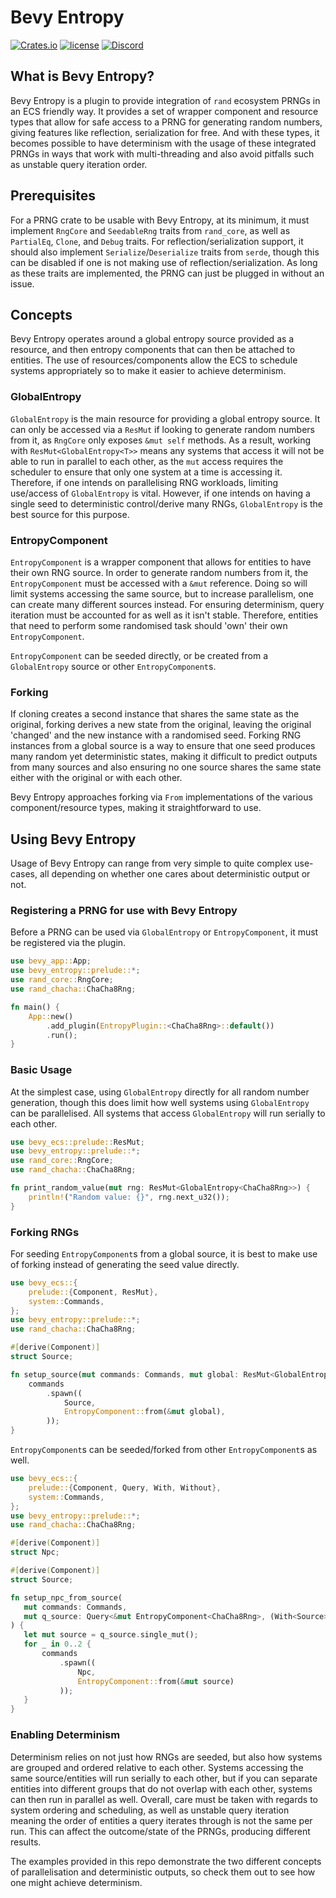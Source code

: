 # Bevy Entropy

[![Crates.io](https://img.shields.io/crates/v/bevy_entropy.svg)](https://crates.io/crates/bevy_entropy)
[![license](https://img.shields.io/badge/license-MIT-blue.svg)](https://github.com/bevyengine/bevy/blob/HEAD/LICENSE)
[![Discord](https://img.shields.io/discord/691052431525675048.svg?label=&logo=discord&logoColor=ffffff&color=7389D8&labelColor=6A7EC2)](https://discord.gg/bevy)

## What is Bevy Entropy?

Bevy Entropy is a plugin to provide integration of `rand` ecosystem PRNGs in an ECS friendly way. It provides a set of wrapper component and resource types that allow for safe access to a PRNG for generating random numbers, giving features like reflection, serialization for free. And with these types, it becomes possible to have determinism with the usage of these integrated PRNGs in ways that work with multi-threading and also avoid pitfalls such as unstable query iteration order.

## Prerequisites

For a PRNG crate to be usable with Bevy Entropy, at its minimum, it must implement `RngCore` and `SeedableRng` traits from `rand_core`, as well as `PartialEq`, `Clone`, and `Debug` traits. For reflection/serialization support, it should also implement `Serialize`/`Deserialize` traits from `serde`, though this can be disabled if one is not making use of reflection/serialization. As long as these traits are implemented, the PRNG can just be plugged in without an issue.

## Concepts

Bevy Entropy operates around a global entropy source provided as a resource, and then entropy components that can then be attached to entities. The use of resources/components allow the ECS to schedule systems appropriately so to make it easier to achieve determinism.

### GlobalEntropy

`GlobalEntropy` is the main resource for providing a global entropy source. It can only be accessed via a `ResMut` if looking to generate random numbers from it, as `RngCore` only exposes `&mut self` methods. As a result, working with `ResMut<GlobalEntropy<T>>` means any systems that access it will not be able to run in parallel to each other, as the `mut` access requires the scheduler to ensure that only one system at a time is accessing it. Therefore, if one intends on parallelising RNG workloads, limiting use/access of `GlobalEntropy` is vital. However, if one intends on having a single seed to deterministic control/derive many RNGs, `GlobalEntropy` is the best source for this purpose.

### EntropyComponent

`EntropyComponent` is a wrapper component that allows for entities to have their own RNG source. In order to generate random numbers from it, the `EntropyComponent` must be accessed with a `&mut` reference. Doing so will limit systems accessing the same source, but to increase parallelism, one can create many different sources instead. For ensuring determinism, query iteration must be accounted for as well as it isn't stable. Therefore, entities that need to perform some randomised task should 'own' their own `EntropyComponent`.

`EntropyComponent` can be seeded directly, or be created from a `GlobalEntropy` source or other `EntropyComponent`s.

### Forking

If cloning creates a second instance that shares the same state as the original, forking derives a new state from the original, leaving the original 'changed' and the new instance with a randomised seed. Forking RNG instances from a global source is a way to ensure that one seed produces many random yet deterministic states, making it difficult to predict outputs from many sources and also ensuring no one source shares the same state either with the original or with each other.

Bevy Entropy approaches forking via `From` implementations of the various component/resource types, making it straightforward to use.

## Using Bevy Entropy

Usage of Bevy Entropy can range from very simple to quite complex use-cases, all depending on whether one cares about deterministic output or not.

### Registering a PRNG for use with Bevy Entropy

Before a PRNG can be used via `GlobalEntropy` or `EntropyComponent`, it must be registered via the plugin.

```rust
use bevy_app::App;
use bevy_entropy::prelude::*;
use rand_core::RngCore;
use rand_chacha::ChaCha8Rng;

fn main() {
    App::new()
        .add_plugin(EntropyPlugin::<ChaCha8Rng>::default())
        .run();
}
```

### Basic Usage

At the simplest case, using `GlobalEntropy` directly for all random number generation, though this does limit how well systems using `GlobalEntropy` can be parallelised. All systems that access `GlobalEntropy` will run serially to each other.

```rust
use bevy_ecs::prelude::ResMut;
use bevy_entropy::prelude::*;
use rand_core::RngCore;
use rand_chacha::ChaCha8Rng;

fn print_random_value(mut rng: ResMut<GlobalEntropy<ChaCha8Rng>>) {
    println!("Random value: {}", rng.next_u32());
}
```

### Forking RNGs

For seeding `EntropyComponent`s from a global source, it is best to make use of forking instead of generating the seed value directly.

```rust
use bevy_ecs::{
    prelude::{Component, ResMut},
    system::Commands,
};
use bevy_entropy::prelude::*;
use rand_chacha::ChaCha8Rng;

#[derive(Component)]
struct Source;

fn setup_source(mut commands: Commands, mut global: ResMut<GlobalEntropy<ChaCha8Rng>>) {
    commands
        .spawn((
            Source,
            EntropyComponent::from(&mut global),
        ));
}
```

`EntropyComponent`s can be seeded/forked from other `EntropyComponent`s as well.

```rust
use bevy_ecs::{
    prelude::{Component, Query, With, Without},
    system::Commands,
};
use bevy_entropy::prelude::*;
use rand_chacha::ChaCha8Rng;

#[derive(Component)]
struct Npc;

#[derive(Component)]
struct Source;

fn setup_npc_from_source(
   mut commands: Commands,
   mut q_source: Query<&mut EntropyComponent<ChaCha8Rng>, (With<Source>, Without<Npc>)>,
) {
   let mut source = q_source.single_mut();
   for _ in 0..2 {
       commands
           .spawn((
               Npc,
               EntropyComponent::from(&mut source)
           ));
   }
}
```

### Enabling Determinism

Determinism relies on not just how RNGs are seeded, but also how systems are grouped and ordered relative to each other. Systems accessing the same source/entities will run serially to each other, but if you can separate entities into different groups that do not overlap with each other, systems can then run in parallel as well. Overall, care must be taken with regards to system ordering and scheduling, as well as unstable query iteration meaning the order of entities a query iterates through is not the same per run. This can affect the outcome/state of the PRNGs, producing different results.

The examples provided in this repo demonstrate the two different concepts of parallelisation and deterministic outputs, so check them out to see how one might achieve determinism.
